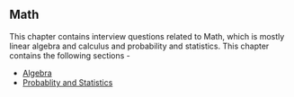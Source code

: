 ## Math

This chapter contains interview questions related to Math, which is mostly linear algebra and calculus and probability and statistics. This chapter contains the following sections - 

* [Algebra](math/algebra.md)
* [Probablity and Statistics](math/probability.md)
